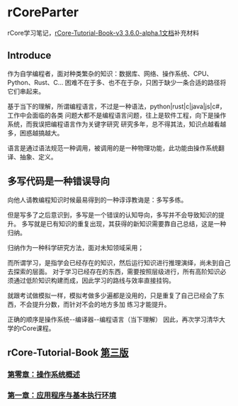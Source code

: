 # rCoreParter
rCore学习笔记，[rCore-Tutorial-Book-v3 3.6.0-alpha.1文档](https://rcore-os.cn/rCore-Tutorial-Book-v3/index.html)补充材料
## Introduce
作为自学编程者，面对种类繁杂的知识：数据库、网络、操作系统、CPU、Python、Rust、C...
困难不在于多、也不在于杂，只困于缺少一条合适的路径将它们串起来。

基于当下的理解，所谓编程语言，不过是一种语法，python|rust|c|java|js|c#，工作中会面临的各类
问题大都不是编程语言问题，往上是软件工程，向下是操作系统，而我误把编程语言作为关键字研究
研究多年，总不得其法，知识点越看越多，困惑越搞越大。

语言是通过语法规范一种调用，被调用的是一种物理功能，此功能由操作系统翻译、抽象、定义。
## 多写代码是一种错误导向
向他人请教编程知识时候最易得到的一种谆谆教诲是：多写多练。   

但是写多了之后意识到，多写是一个错误的认知导向，多写并不会导致知识的提升。
多写就是已有知识的重复出现，其获得的新知识需要靠自己总结，这是一种归纳。

归纳作为一种科学研究方法，面对未知领域采用；

而所谓学习，是指学会已经存在的知识，然后运行知识进行推理演绎，尚未到自己去探索的层面。
对于学习已经存在的东西，需要按照层级进行，所有高阶知识必须通过低阶知识构建而成，因此学习的路线与效率直接挂钩。

就跟考试做模拟一样，模拟考做多少遍都是没用的，只是重复了自己已经会了东西，不会提升分数，而针对不会的地方多加
练习才能提升。

正确的顺序是操作系统--编译器--编程语言（当下理解）
因此，再次学习清华大学的rCore课程。
## rCore-Tutorial-Book [第三版](./supplementary_materials/ch.md)
### [第零章：操作系统概述](./supplementary_materials/ch0.md)
### [第一章：应用程序与基本执行环境](./supplementary_materials/ch1.md)


